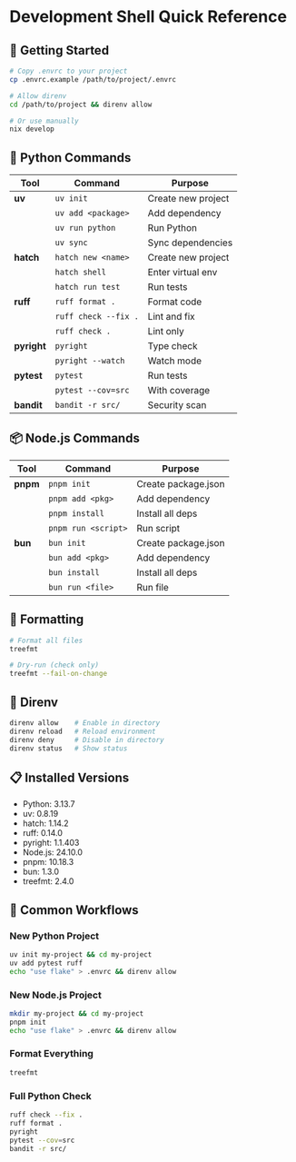# Development Shell Quick Reference

## 🚀 Getting Started

```bash
# Copy .envrc to your project
cp .envrc.example /path/to/project/.envrc

# Allow direnv
cd /path/to/project && direnv allow

# Or use manually
nix develop
```

## 🐍 Python Commands

| Tool        | Command              | Purpose            |
| ----------- | -------------------- | ------------------ |
| **uv**      | `uv init`            | Create new project |
|             | `uv add <package>`   | Add dependency     |
|             | `uv run python`      | Run Python         |
|             | `uv sync`            | Sync dependencies  |
| **hatch**   | `hatch new <name>`   | Create new project |
|             | `hatch shell`        | Enter virtual env  |
|             | `hatch run test`     | Run tests          |
| **ruff**    | `ruff format .`      | Format code        |
|             | `ruff check --fix .` | Lint and fix       |
|             | `ruff check .`       | Lint only          |
| **pyright** | `pyright`            | Type check         |
|             | `pyright --watch`    | Watch mode         |
| **pytest**  | `pytest`             | Run tests          |
|             | `pytest --cov=src`   | With coverage      |
| **bandit**  | `bandit -r src/`     | Security scan      |

## 📦 Node.js Commands

| Tool     | Command             | Purpose             |
| -------- | ------------------- | ------------------- |
| **pnpm** | `pnpm init`         | Create package.json |
|          | `pnpm add <pkg>`    | Add dependency      |
|          | `pnpm install`      | Install all deps    |
|          | `pnpm run <script>` | Run script          |
| **bun**  | `bun init`          | Create package.json |
|          | `bun add <pkg>`     | Add dependency      |
|          | `bun install`       | Install all deps    |
|          | `bun run <file>`    | Run file            |

## 🎨 Formatting

```bash
# Format all files
treefmt

# Dry-run (check only)
treefmt --fail-on-change
```

## 🔧 Direnv

```bash
direnv allow    # Enable in directory
direnv reload   # Reload environment
direnv deny     # Disable in directory
direnv status   # Show status
```

## 📋 Installed Versions

- Python: 3.13.7
- uv: 0.8.19
- hatch: 1.14.2
- ruff: 0.14.0
- pyright: 1.1.403
- Node.js: 24.10.0
- pnpm: 10.18.3
- bun: 1.3.0
- treefmt: 2.4.0

## 🎯 Common Workflows

### New Python Project
```bash
uv init my-project && cd my-project
uv add pytest ruff
echo "use flake" > .envrc && direnv allow
```

### New Node.js Project
```bash
mkdir my-project && cd my-project
pnpm init
echo "use flake" > .envrc && direnv allow
```

### Format Everything
```bash
treefmt
```

### Full Python Check
```bash
ruff check --fix .
ruff format .
pyright
pytest --cov=src
bandit -r src/
```

